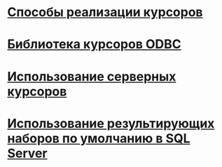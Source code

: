 # [Способы реализации курсоров](how-cursors-are-implemented.md)
# [Библиотека курсоров ODBC](odbc-cursor-library.md)
# [Использование серверных курсоров](using-server-cursors.md)
# [Использование результирующих наборов по умолчанию в SQL Server](using-sql-server-default-result-sets.md)
